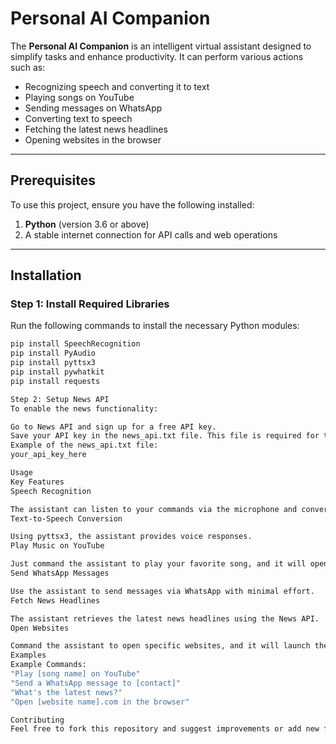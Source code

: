# Personal AI Companion  

The **Personal AI Companion** is an intelligent virtual assistant designed to simplify tasks and enhance productivity. It can perform various actions such as:  
- Recognizing speech and converting it to text  
- Playing songs on YouTube  
- Sending messages on WhatsApp  
- Converting text to speech  
- Fetching the latest news headlines  
- Opening websites in the browser  

---

## Prerequisites  

To use this project, ensure you have the following installed:  
1. **Python** (version 3.6 or above)  
2. A stable internet connection for API calls and web operations  

---

## Installation  

### Step 1: Install Required Libraries  

Run the following commands to install the necessary Python modules:  

```bash
pip install SpeechRecognition
pip install PyAudio
pip install pyttsx3
pip install pywhatkit
pip install requests

Step 2: Setup News API
To enable the news functionality:

Go to News API and sign up for a free API key.
Save your API key in the news_api.txt file. This file is required for the news-fetching module to function properly.
Example of the news_api.txt file:
your_api_key_here

Usage
Key Features
Speech Recognition

The assistant can listen to your commands via the microphone and convert your speech into text.
Text-to-Speech Conversion

Using pyttsx3, the assistant provides voice responses.
Play Music on YouTube

Just command the assistant to play your favorite song, and it will open YouTube and play the track.
Send WhatsApp Messages

Use the assistant to send messages via WhatsApp with minimal effort.
Fetch News Headlines

The assistant retrieves the latest news headlines using the News API.
Open Websites

Command the assistant to open specific websites, and it will launch them in your default web browser.
Examples
Example Commands:
"Play [song name] on YouTube"
"Send a WhatsApp message to [contact]"
"What's the latest news?"
"Open [website name].com in the browser"

Contributing
Feel free to fork this repository and suggest improvements or add new features. Contributions are welcome!

